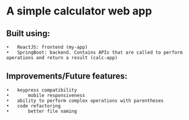 # A simple calculator web app 

## Built using:
	•	ReactJS: frontend (my-app)
	•	SpringBoot: backend. Contains APIs that are called to perform operations and return a result (calc-app)

## Improvements/Future features:
	•	keypress compatibility
	•       mobile responsiveness
	•	ability to perform complex operations with parentheses
	•	code refactoring
	•       better file naming
